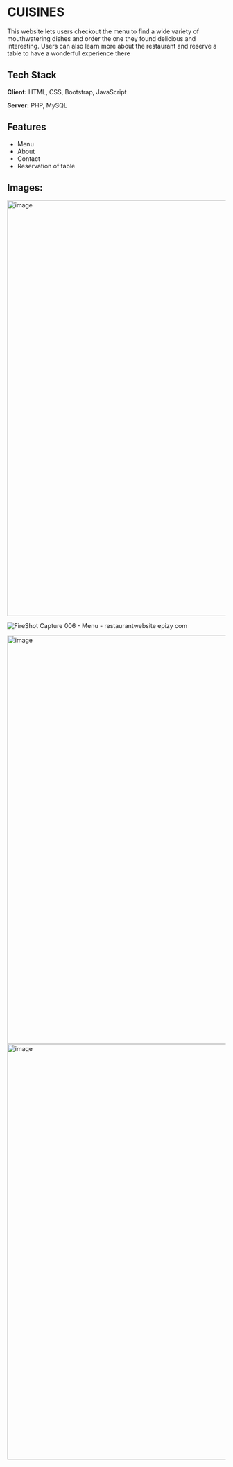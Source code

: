 # CUISINES
This website lets users checkout the menu to find a wide variety of mouthwatering dishes and order the
one they found delicious and interesting. Users can also learn more about the restaurant and reserve 
a table to have a wonderful experience there

## Tech Stack

**Client:** HTML, CSS, Bootstrap, JavaScript

**Server:** PHP, MySQL

## Features
- Menu
- About
- Contact
- Reservation of table


## Images:
<img width="959" alt="image" src="https://user-images.githubusercontent.com/74111792/212337419-21158e14-41c8-4eeb-9361-58a45d56dd71.png">

![FireShot Capture 006 - Menu - restaurantwebsite epizy com](https://user-images.githubusercontent.com/74111792/212339094-955b0f07-4cee-4a74-a801-89d023ef8105.png)

<img width="943" alt="image" src="https://user-images.githubusercontent.com/74111792/212337689-8cc5cb93-953d-4b88-9bb8-245960da73e1.png">
<img width="959" alt="image" src="https://user-images.githubusercontent.com/74111792/212338663-5ee0c666-e9a1-47a2-a91d-dca85d193a81.png">
